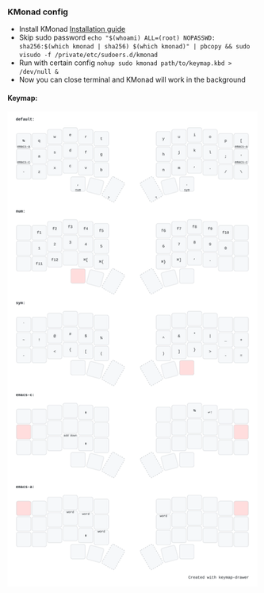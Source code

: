 ### KMonad config

- Install KMonad [Installation guide](https://github.com/kmonad/kmonad/blob/master/doc/installation.md)
- Skip sudo password `echo "$(whoami) ALL=(root) NOPASSWD: sha256:$(which kmonad | sha256) $(which kmonad)" | pbcopy && sudo visudo -f /private/etc/sudoers.d/kmonad`
- Run with certain config `nohup sudo kmonad path/to/keymap.kbd > /dev/null &`
- Now you can close terminal and KMonad will work in the background

#### Keymap:

![keymap](./keymap-drawer/keymap.svg)
